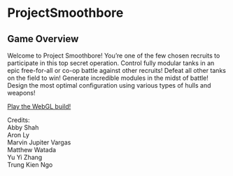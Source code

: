 # ProjectSmoothbore

## Game Overview
Welcome to Project Smoothbore! You’re one of the few chosen recruits to participate in this top secret operation. Control fully modular tanks in an epic free-for-all or co-op battle against other recruits! Defeat all other tanks on the field to win! Generate incredible modules in the midst of battle! Design the most optimal configuration using various types of hulls and weapons!

[Play the WebGL build!](https://abbynode.github.io/ProjectSmoothbore/)

Credits:  
Abby Shah  
Aron Ly  
Marvin Jupiter Vargas  
Matthew Watada  
Yu Yi Zhang  
Trung Kien Ngo  
